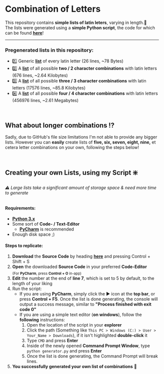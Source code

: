 # Combination of Letters

This repository contains **simple lists of latin leters**, varying in length.📝  
The lists were generated using a **simple Python script**, the code for which can be found [**here**](https://github.com/8e3/combinations/blob/main/generator.py)!

<hr>

### Pregenerated lists in this repository:
- 1️⃣ Generic [**list**](https://github.com/8e3/combinations/blob/main/lists/1.txt) of every latin letter (26 lines, ~78 Bytes)
- 2️⃣ A [**list**](https://github.com/8e3/combinations/blob/main/lists/2.txt) of all possible **two / 2 character combinations** with latin letters (676 lines, ~2.64 Kilobytes)
- 3️⃣ A [**list**](https://github.com/8e3/combinations/blob/main/lists/3.txt) of all possible **three / 3 character combinations** with latin letters (17576 lines, ~85.8 Kilobytes)
- 4️⃣ A [**list**](https://github.com/8e3/combinations/blob/main/lists/4.txt) of all possible **four / 4 character combinations** with latin letters (456976 lines, ~2.61 Megabytes)
<br>

## What about longer combinations ⁉️

Sadly, due to GitHub's file size limitations I'm not able to provide any bigger lists. However you can **easily** create lists of **five, six, seven, eight, nine,** et cetera letter combinations on your own, following the steps below!

<br>

## Creating your own Lists, using my Script ❇️
###### ⚠️ Large lists take a significant amount of storage space & need more time to generate

#### Requirements:
- [**Python 3.x**](https://www.python.org/downloads/)
- Some sort of **Code- / Text-Editor**
  - [**PyCharm**](https://www.jetbrains.com/de-de/pycharm/) is recommended
- Enough disk space ;)

#### Steps to replicate:
1. **Download** the **Source Code** by heading [**here**](https://github.com/8e3/combinations/blob/main/generator.py) and pressing Control + Shift + S
2. **Open** the downloaded **Source Code** in your preferred **Code-Editor** <br> <sub>(For **PyCharm**, press **Control + O** in-app)</sub>
3. **Edit** the number at the end of **line 7**, which is set to 5 by default, to the length of your liking
4. Run the script:
   - If you are using **PyCharm**, simply click the ▶️ icon at the **top bar**, or press **Control + F5**. Once the list is done generating, the console will output a success message, similar to **"Process finished with exit code 0"**
   - If you are using a simple text editor (**on windows**), follow the **following** instructions:
       1. Open the location of the script in your **explorer**
       2. Click the path (Something like `This PC > Windows (C:) > User > Your_Name > Downloads`), if it isn't highlighted **double-click** it
       3. Type `CMD` and press **Enter**
       4. Inside of the newly opened **Command Prompt Window**, type `python generator.py` and press **Enter**
       5. Once the list is done generating, the Command Prompt will break lines.
5. **You successfully generated your own list of combinations** 🎉
